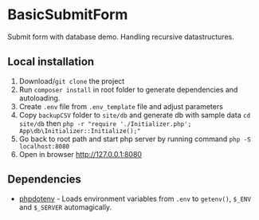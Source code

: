# BasicSubmitForm

Submit form with database demo. Handling recursive datastructures.

## Local installation

1. Download/`git clone` the project
2. Run `composer install` in root folder to generate dependencies and autoloading.
3. Create `.env` file from `.env_template` file and adjust parameters
4. Copy `backupCSV` folder to `site/db` and generate db with sample data `cd site/db` then `php -r "require './Initializer.php'; App\db\Initializer::Initialize();"`
5. Go back to root path and start php server by running command `php -S localhost:8080`
6. Open in browser http://127.0.0.1:8080

## Dependencies
* [phpdotenv](https://github.com/vlucas/phpdotenv) - Loads environment variables from `.env` to `getenv()`, `$_ENV` and `$_SERVER` automagically.
